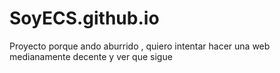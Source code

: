# SoyECS.github.io
Proyecto porque ando aburrido , quiero intentar hacer una web medianamente decente y ver que sigue 
